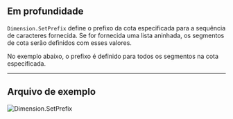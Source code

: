## Em profundidade
`Dimension.SetPrefix` define o prefixo da cota especificada para a sequência de caracteres fornecida. Se for fornecida uma lista aninhada, os segmentos de cota serão definidos com esses valores.

No exemplo abaixo, o prefixo é definido para todos os segmentos na cota especificada.
___
## Arquivo de exemplo

![Dimension.SetPrefix](./Revit.Elements.Dimension.SetPrefix_img.jpg)
